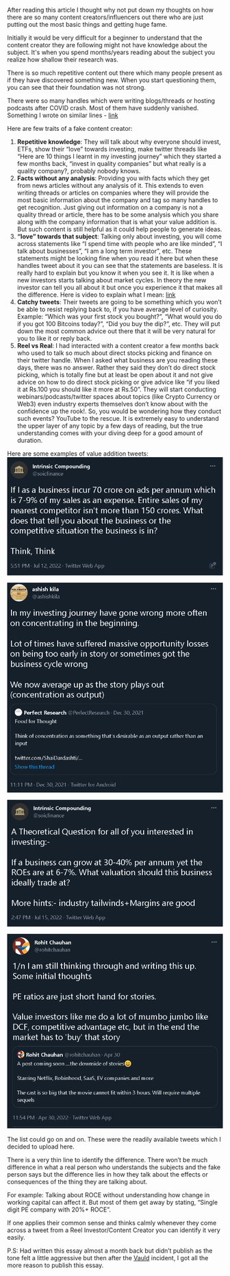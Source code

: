 After reading this article I thought why not put down my thoughts on how there are so many content creators/influencers out there who are just putting out the most basic things and getting huge fame.

Initially it would be very difficult for a beginner to understand that the content creator they are following might not have knowledge about the subject. It's when you spend months/years reading about the subject you realize how shallow their research was.

There is so much repetitive content out there which many people present as if they have discovered something new. When you start questioning them, you can see that their foundation was not strong.

There were so many handles which were writing blogs/threads or hosting podcasts after COVID crash. Most of them have suddenly vanished. Something I wrote on similar lines - [link](http://arjunbadola.blog/The-Urge-to-Do-More/)

Here are few traits of a fake content creator:

1. **Repetitive knowledge**: They will talk about why everyone should invest, ETFs, show their “love” towards investing, make twitter threads like “Here are 10 things I learnt in my investing journey” which they started a few months back, “invest in quality companies” but what really is a quality company?, probably nobody knows.
2. **Facts without any analysis**: Providing you with facts which they get from news articles without any analysis of it. This extends to even writing threads or articles on companies where they will provide the most basic information about the company and tag so many handles to get recognition. Just giving out information on a company is not a quality thread or article, there has to be some analysis which you share along with the company information that is what your value addition is. But such content is still helpful as it could help people to generate ideas.
3. **“love” towards that subject**: Talking only about investing, you will come across statements like “I spend time with people who are like minded”, “I talk about businesses”, “I am a long term investor”, etc. These statements might be looking fine when you read it here but when these handles tweet about it you can see that the statements are baseless. It is really hard to explain but you know it when you see it. It is like when a new investors starts talking about market cycles. In theory the new investor can tell you all about it but once you experience it that makes all the difference. Here is video to explain what I mean: [link](https://youtu.be/oRG2jlQWCsY)
4. **Catchy tweets**: Their tweets are going to be something which you won’t be able to resist replying back to, if you have average level of curiosity. Example: “Which was your first stock you bought?”, “What would you do if you got 100 Bitcoins today?”, “Did you buy the dip?”, etc. They will put down the most common advice out there that it will be very natural for you to like it or reply back.
5. **Reel vs Real**: I had interacted with a content creator a few months back who used to talk so much about direct stocks picking and finance on their twitter handle. When I asked what business are you reading these days, there was no answer. Rather they said they don’t do direct stock picking, which is totally fine but at least be open about it and not give advice on how to do direct stock picking or give advice like “if you liked it at Rs.100 you should like it more at Rs.50”. They will start conducting webinars/podcasts/twitter spaces about topics (like Crypto Currency or Web3) even industry experts themselves don’t know about with the confidence up the rook!. So, you would be wondering how they conduct such events? YouTube to the rescue. It is extremely easy to understand the upper layer of any topic by a few days of reading, but the true understanding comes with your diving deep for a good amount of duration.

Here are some examples of value addition tweets:
![SOIC1](/assets/SOIC1.png)

![ak](/assets/ak.png)

![SOIC2](/assets/SOIC2.png)

![rc](/assets/rc.png)

The list could go on and on. These were the readily available tweets which I decided to upload here.

There is a very thin line to identify the difference. There won’t be much difference in what a real person who understands the subjects and the fake person says but the difference lies in how they talk about the effects or consequences of the thing they are talking about.

For example: Talking about ROCE without understanding how change in working capital can affect it. But most of them get away by stating, “Single digit PE company with 20%+ ROCE”.

If one applies their common sense and thinks calmly whenever they come across a tweet from a Reel Investor/Content Creator you can identify it very easily.

P.S: Had written this essay almost a month back but didn’t publish as the tone felt a little aggressive but then after the [Vauld](https://indianexpress.com/article/technology/crypto/youtubers-behind-the-vauld-popularity-how-vauld-became-popular-in-india-8016742/) incident, I got all the more reason to publish this essay.
